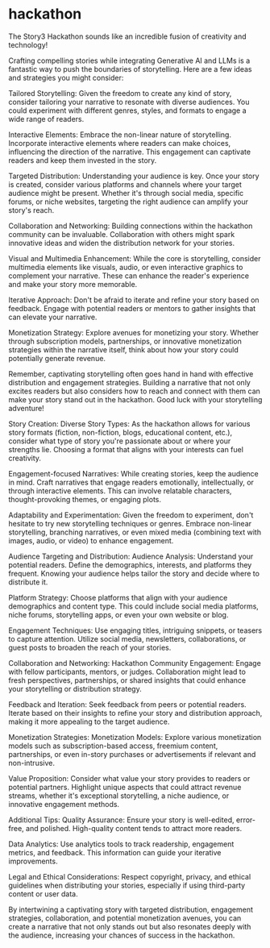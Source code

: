 # hackathon

The Story3 Hackathon sounds like an incredible fusion of creativity and technology! 

Crafting compelling stories while integrating Generative AI and LLMs is a fantastic way to push the boundaries of storytelling. Here are a few ideas and strategies you might consider:

Tailored Storytelling: Given the freedom to create any kind of story, consider tailoring your narrative to resonate with diverse audiences. You could experiment with different genres, styles, and formats to engage a wide range of readers.

Interactive Elements: Embrace the non-linear nature of storytelling. Incorporate interactive elements where readers can make choices, influencing the direction of the narrative. This engagement can captivate readers and keep them invested in the story.

Targeted Distribution: Understanding your audience is key. Once your story is created, consider various platforms and channels where your target audience might be present. Whether it's through social media, specific forums, or niche websites, targeting the right audience can amplify your story's reach.

Collaboration and Networking: Building connections within the hackathon community can be invaluable. Collaboration with others might spark innovative ideas and widen the distribution network for your stories.

Visual and Multimedia Enhancement: While the core is storytelling, consider multimedia elements like visuals, audio, or even interactive graphics to complement your narrative. These can enhance the reader's experience and make your story more memorable.

Iterative Approach: Don't be afraid to iterate and refine your story based on feedback. Engage with potential readers or mentors to gather insights that can elevate your narrative.

Monetization Strategy: Explore avenues for monetizing your story. Whether through subscription models, partnerships, or innovative monetization strategies within the narrative itself, think about how your story could potentially generate revenue.

Remember, captivating storytelling often goes hand in hand with effective distribution and engagement strategies. Building a narrative that not only excites readers but also considers how to reach and connect with them can make your story stand out in the hackathon. Good luck with your storytelling adventure!

Story Creation:
Diverse Story Types: As the hackathon allows for various story formats (fiction, non-fiction, blogs, educational content, etc.), consider what type of story you're passionate about or where your strengths lie. Choosing a format that aligns with your interests can fuel creativity.

Engagement-focused Narratives: While creating stories, keep the audience in mind. Craft narratives that engage readers emotionally, intellectually, or through interactive elements. This can involve relatable characters, thought-provoking themes, or engaging plots.

Adaptability and Experimentation: Given the freedom to experiment, don't hesitate to try new storytelling techniques or genres. Embrace non-linear storytelling, branching narratives, or even mixed media (combining text with images, audio, or video) to enhance engagement.

Audience Targeting and Distribution:
Audience Analysis: Understand your potential readers. Define the demographics, interests, and platforms they frequent. Knowing your audience helps tailor the story and decide where to distribute it.

Platform Strategy: Choose platforms that align with your audience demographics and content type. This could include social media platforms, niche forums, storytelling apps, or even your own website or blog.

Engagement Techniques: Use engaging titles, intriguing snippets, or teasers to capture attention. Utilize social media, newsletters, collaborations, or guest posts to broaden the reach of your stories.



Collaboration and Networking:
Hackathon Community Engagement: Engage with fellow participants, mentors, or judges. Collaboration might lead to fresh perspectives, partnerships, or shared insights that could enhance your storytelling or distribution strategy.

Feedback and Iteration: Seek feedback from peers or potential readers. Iterate based on their insights to refine your story and distribution approach, making it more appealing to the target audience.

Monetization Strategies:
Monetization Models: Explore various monetization models such as subscription-based access, freemium content, partnerships, or even in-story purchases or advertisements if relevant and non-intrusive.

Value Proposition: Consider what value your story provides to readers or potential partners. Highlight unique aspects that could attract revenue streams, whether it's exceptional storytelling, a niche audience, or innovative engagement methods.

Additional Tips:
Quality Assurance: Ensure your story is well-edited, error-free, and polished. High-quality content tends to attract more readers.

Data Analytics: Use analytics tools to track readership, engagement metrics, and feedback. This information can guide your iterative improvements.

Legal and Ethical Considerations: Respect copyright, privacy, and ethical guidelines when distributing your stories, especially if using third-party content or user data.

By intertwining a captivating story with targeted distribution, engagement strategies, collaboration, and potential monetization avenues, you can create a narrative that not only stands out but also resonates deeply with the audience, increasing your chances of success in the hackathon.
